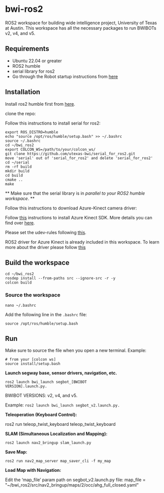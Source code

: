# bwi-ros2
ROS2 workspace for building wide intelligence project, University of Texas at Austin. This workspace has all the necessary packages to run BWIBOTs v2, v4, and v5.  

## Requirements
- Ubuntu 22.04 or greater
- ROS2 humble
- serial library for ros2
- Go through the Robot startup instructions from [here](https://docs.google.com/document/d/11iZ1Vx7ReAhXJNAw5c9RzdnXDH5MWIHImsS1ARvgtaM/edit?tab=t.0) 
  
## Installation

Install ros2 humble first from [here](https://docs.ros.org/en/humble/Installation/Ubuntu-Install-Debs.html).

clone the repo:

Follow this instructions to install serial for ros2:
```
export ROS_DISTRO=humble
echo "source /opt/ros/humble/setup.bash" >> ~/.bashrc
source ~/.bashrc
cd ~/bwi_ros2
export COLCON_WS=/path/to/your/colcon_ws/
git clone https://github.com/utexas-bwi/serial_for_ros2.git
move 'serial' out of 'serial_for_ros2' and delete 'serial_for_ros2' 
cd ~/serial
rm -rf build
mkdir build
cd build
cmake ..
make
```
** Make sure that the serial library is in _parallel to your ROS2 humble workspace_. **

Follow this instructions to download Azure-Kinect camera driver:

Follow [this](https://github.com/microsoft/Azure-Kinect-Sensor-SDK/issues/1263#issuecomment-710698591) instructions to install Azure Kinect SDK. More details you can find over [here](https://github.com/microsoft/Azure_Kinect_ROS_Driver/blob/humble/docs/building.md).

Please set the udev-rules following [this](https://github.com/microsoft/Azure-Kinect-Sensor-SDK/blob/develop/docs/usage.md#linux-device-setup).

ROS2 driver for Azure Kinect is already included in this workspace. To learn more about the driver please follow [this](https://github.com/microsoft/Azure_Kinect_ROS_Driver/tree/humble)

## Build the workspace
```
cd ~/bwi_ros2
rosdep install --from-paths src --ignore-src -r -y
colcon build
```
### Source the workspace

<code>nano ~/.bashrc </code>

Add the following line in the `.bashrc` file:
```
source /opt/ros/humble/setup.bash
```

## Run
Make sure to source the file when you open a new terminal. Example:
```
# from your [colcon ws]  
source install/setup.bash
```
**Launch segway base, sensor drivers, navigation, etc.**

<code>ros2 launch bwi_launch segbot_[BWIBOT VERSION].launch.py.</code>

BWIBOT VERSIONS: v2, v4, and v5.

Example: <code>ros2 launch bwi_launch segbot_v2.launch.py.</code>

**Teleoperation (Keyboard Control):**

ros2 run teleop_twist_keyboard teleop_twist_keyboard

**SLAM (Simultaneous Localization and Mapping):** 

<code>ros2 launch nav2_bringup slam_launch.py</code>

**Save Map:** 

<code>ros2 run nav2_map_server map_saver_cli -f my_map</code>

**Load Map with Navigation:**

Edit the ‘map_file’ param path on segbot_v2.launch.py file:
 map_file = "~/bwi_ros2/src/nav2_bringup/maps/2/occ/ahg_full_closed.yaml"
